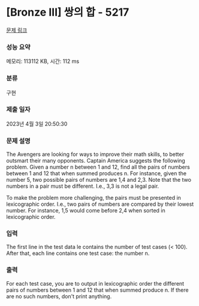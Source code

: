 # [Bronze III] 쌍의 합 - 5217 

[문제 링크](https://www.acmicpc.net/problem/5217) 

### 성능 요약

메모리: 113112 KB, 시간: 112 ms

### 분류

구현

### 제출 일자

2023년 4월 3일 20:50:30

### 문제 설명

<p>The Avengers are looking for ways to improve their math skills, to better outsmart their many opponents. Captain America suggests the following problem. Given a number n between 1 and 12, find all the pairs of numbers between 1 and 12 that when summed produces n. For instance, given the number 5, two possible pairs of numbers are 1,4 and 2,3. Note that the two numbers in a pair must be different. I.e., 3,3 is not a legal pair.</p>

<p>To make the problem more challenging, the pairs must be presented in lexicographic order. I.e., two pairs of numbers are compared by their lowest number. For instance, 1,5 would come before 2,4 when sorted in lexicographic order.</p>

### 입력 

 <p>The first line in the test data le contains the number of test cases (< 100). After that, each line contains one test case: the number n.</p>

### 출력 

 <p>For each test case, you are to output in lexicographic order the different pairs of numbers between 1 and 12 that when summed produce n. If there are no such numbers, don't print anything.</p>

